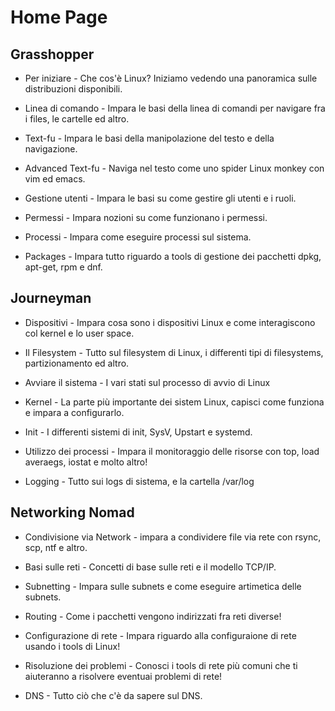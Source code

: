 # Home Page

## Grasshopper

* Per iniziare - Che cos'è Linux? Iniziamo vedendo una panoramica sulle distribuzioni disponibili.

* Linea di comando - Impara le basi della linea di comandi per navigare fra i files, le cartelle ed altro.

* Text-fu - Impara le basi della manipolazione del testo e della navigazione.

* Advanced Text-fu - Naviga nel testo come uno spider Linux monkey con vim ed emacs.

* Gestione utenti - Impara le basi su come gestire gli utenti e i ruoli.

* Permessi - Impara nozioni su come funzionano i permessi.

* Processi - Impara come eseguire processi sul sistema.

* Packages - Impara tutto riguardo a tools di gestione dei pacchetti dpkg, apt-get, rpm e dnf.



## Journeyman

* Dispositivi - Impara cosa sono i dispositivi Linux e come interagiscono col kernel e lo user space.

* Il Filesystem - Tutto sul filesystem di Linux, i differenti tipi di filesystems, partizionamento ed altro.

* Avviare il sistema - I vari stati sul processo di avvio di Linux

* Kernel - La parte più importante dei sistem Linux, capisci come funziona e impara a configurarlo.

* Init - I differenti sistemi di init, SysV, Upstart e systemd.

* Utilizzo dei processi - Impara il monitoraggio delle risorse con top, load averaegs, iostat e molto altro!

* Logging - Tutto sui logs di sistema, e la cartella /var/log


## Networking Nomad

* Condivisione via Network - impara a condividere file via rete con rsync, scp, ntf e altro.

* Basi sulle reti - Concetti di base sulle reti e il modello TCP/IP.

* Subnetting - Impara sulle subnets e come eseguire artimetica delle subnets.

* Routing - Come i pacchetti vengono indirizzati fra reti diverse!

* Configurazione di rete - Impara riguardo alla configuraione di rete usando i tools di Linux!

* Risoluzione dei problemi - Conosci i tools di rete più comuni che ti aiuteranno a risolvere eventuai problemi di rete!

* DNS - Tutto ciò che c'è da sapere sul DNS.
